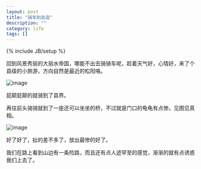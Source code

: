 ```yaml
---
layout: post
title: "骑车到处逛"
description: ""
category: life
tags: []
---
```

{% include JB/setup %}

回到风景秀丽的大丽水帝国，哪能不出去骑骑车呢，趁着天气好，心情好，来了个县级的小旅游，方向自然是最近的松阳咯。

![image](http://ww4.sinaimg.cn/large/52f8121djw1dzc17qt9s0j.jpg)

屁颠屁颠的就骑到了县界。

再往前头骑骑就到了一座还可以坐坐的桥，不过就是门口的龟龟有点惨。见图见真相。

![image](http://ww3.sinaimg.cn/large/52f8121djw1dzc182kiv0j.jpg)

好了好了，扯的差不多了，放出最惨的好了。

我们在路上看到山边有一条险路，而且还有点人迹罕至的感觉，渐渐的就有点诱惑我们上去了。

